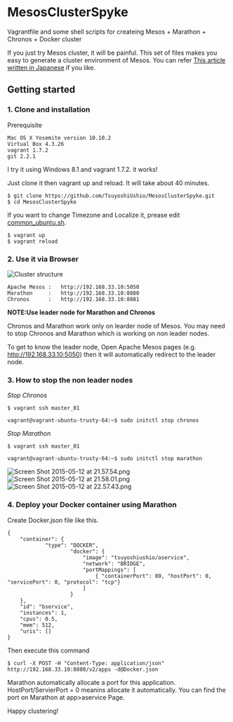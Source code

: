 # MesosClusterSpyke

Vagrantfile and some shell scripts for createing Mesos + Marathon + Chronos + Docker cluster

If you just try Mesos cluster, it will be painful. This set of files makes you easy to generate a cluster environment of Mesos.
You can refer [This article written in Japanese](http://qiita.com/TsuyoshiUshio@github/items/9d8f5b952b635d94ae6f) if you like.

## Getting started

### 1. Clone and installation

Prerequisite

```
Mac OS X Yosemite version 10.10.2 
Virtual Box 4.3.26
vagrant 1.7.2
git 2.2.1
```

I try it using Windows 8.1 and vagrant 1.7.2. it works!

Just clone it then vagrant up and reload. It will take about 40 minutes.

```
$ git clone https://github.com/TsuyoshiUshio/MesosClusterSpyke.git
$ cd MesosClusterSpyke
```

If you want to change Timezone and Localize it, prease edit [common_ubuntu.sh](https://github.com/TsuyoshiUshio/MesosClusterSpyke/blob/master/common_ubuntu.sh).


```
$ vagrant up
$ vagrant reload
```

### 2. Use it via Browser

![Cluster structure](https://qiita-image-store.s3.amazonaws.com/0/3470/1033cf45-84bc-2560-5c67-7933e6a41e83.jpeg)

```
Apache Mesos :   http://192.168.33.10:5050
Marathon     :   http://192.168.33.10:8080
Chronos      :   http://192.168.33.10:8081
```

**NOTE:Use leader node for Marathon and Chronos**

Chronos and Marathon work only on learder node of Mesos. You may need to stop Chronos and Marathon which is working on non leader nodes.

To get to know the leader node, Open Apache Mesos pages (e.g. http://192.168.33.10:5050) then it will automatically redirect to the leader node.

### 3. How to stop the non leader nodes

*Stop Chronos*

```
$ vagrant ssh master_01

vagrant@vagrant-ubuntu-trusty-64:~$ sudo initctl stop chronos
```

*Stop Marathon*

```
$ vagrant ssh master_01

vagrant@vagrant-ubuntu-trusty-64:~$ sudo initctl stop marathon
```

![Screen Shot 2015-05-12 at 21.57.54.png](https://qiita-image-store.s3.amazonaws.com/0/3470/56452231-cbe0-793d-697e-0e0fc1f54d0d.png)
![Screen Shot 2015-05-12 at 21.58.01.png](https://qiita-image-store.s3.amazonaws.com/0/3470/cd373de1-e890-2038-0b21-34aca7b356d8.png)
![Screen Shot 2015-05-12 at 22.57.43.png](https://qiita-image-store.s3.amazonaws.com/0/3470/854306ff-786f-80c2-457e-07d866076cd8.png)

### 4. Deploy your Docker container using Marathon

Create Docker.json file like this.

```
{
	"container": {
			"type": "DOCKER",
					"docker": {
						"image": "tsuyoshiushio/aservice",
						"network": "BRIDGE",
						"portMappings": [
							{ "containerPort": 80, "hostPort": 0, "servicePort": 0, "protocol": "tcp"}
						]
					}
	},
	"id": "bservice",
	"instances": 1,
	"cpus": 0.5,
	"mem": 512,
	"uris": []
}
```

Then execute this command

```
$ curl -X POST -H "Content-Type: application/json" http://192.168.33.10:8080/v2/apps -d@Docker.json
```

Marathon automatically allocate a port for this application. HostPort/ServierPort = 0 meanins allocate it automatically. You can find the port on Marathon at app>aservice Page. 

Happy clustering!
